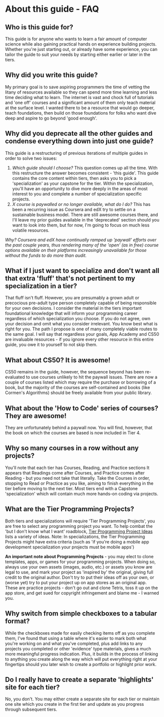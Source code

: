 # About this guide - FAQ

## Who is this guide for?

This guide is for anyone who wants to learn a fair amount of computer science while also gaining practical hands on experience building projects. Whether you're just starting out, or already have some experience, you can tailor the guide to suit your needs by starting either earlier or later in the tiers.

## Why did you write this guide?

My primary goal is to save aspiring programmers the time of vetting the litany of resources available so they can spend more time learning and less time deciding what to learn. The internet is vast and chock full of tutorials and 'one off' courses and a significant amount of them only teach material at the surface level. I wanted there to be a resource that would go deeper, teach foundations, then build on those foundations for folks who want dive deep and aspire to go beyond 'good enough'.

## Why did you deprecate all the other guides and condense everything down into just one guide?

This guide is a restructuring of previous iterations of multiple guides in order to solve two issues:

1. _Which guide should I choose?_ This question comes up all the time. With this restructure the answer becomes consistent - 'this guide'. This guide contains the core content within tiers, then asks you to pick a 'specialization' as your capstone for the tier. Within the specialization, you'll have an opportunity to dive more deeply in the areas of most interest to you and complete a number of specialization specific projects.
2. _X course is paywalled or no longer available, what do I do?_ This has been a recurring issue as Coursera and edX try to settle on a sustainable business model. There are still awesome courses there, and I'll leave my prior guides available in the 'deprecated' section should you want to look into them, but for now, I'm going to focus on much less volatile resources.

_Why? Coursera and edX have continually ramped up 'paywall' efforts over the past couple years, thus rendering many of the 'open' (as in free) course options available on their platforms increasingly unavailable for those without the funds to do more than audit._

## What if I just want to specialize and don't want all that extra 'fluff' that's not pertinent to my specialization in a tier?

That fluff isn't fluff. However, you are presumably a grown adult or precocious pre-adult type person completely capable of being responsible for your own decisions. I consider the material in the tiers important foundational knowledge that will inform your programming career regardless of which specialization you choose. If you do not agree, own your decision and omit what you consider irrelevant. You know best what is right for you. The path I propose is one of many completely viable routes to the same goal. I will say that regardless your goals, App Academy and CS50 are invaluable resources - if you ignore every other resource in this entire guide, you owe it to yourself to not skip them.

## What about CS50? It is awesome!

CS50 remains in the guide, however, the sequence beyond has been re-evaluated to use courses unlikely to hit the paywall issues. There are now a couple of courses listed which may require the purchase or borrowing of a book, but the majority of the courses are self-contained and books (like Cormen's Algorithms) should be freely available from your public library.

## What about the 'How to Code' series of courses? They are awesome!

They are unfortunately behind a paywall now. You will find, however, that the book on which the courses are based is now included in Tier 4.

## Why so many courses in a row without any projects?

You'll note that each tier has Courses, Reading, and Practice sections It appears that Readings come after Courses, and Practice comes after Reading - but you need not take that literally. Take the Courses in order, stopping to Read or Practice as you like, aiming to finish everything in the tier before moving to the next tier. Most tiers end with a Capstone 'specialization' which will contain much more hands-on coding via projects.

## What are the Tier Programming Projects?

Both tiers and specializations will require 'Tier Programming Projects', you are free to select any programming project you want. To help combat the 'but I don't know what I want' roadblock, [Tier Programming Project Ideas](./project_ideas.md) lists a variety of ideas. Note: In specializations, the Tier Programming Projects might have extra criteria (such as 'if you're doing a mobile app development specialization your projects must be mobile apps')

**An important note about Programming Projects** - you may elect to clone templates, apps, or games for your programming projects. When doing so, always use your own assets (images, audio, etc.) or assets you know are legal to use, and mark your project as 'inspired by' the original, giving full credit to the original author. Don't try to put their ideas off as your own, or (worse yet) try to put your project up on app stores as an original app. These are practice projects - don't go out and clone Tetris, toss it up on the app store, and get sued for copyright infringement and blame me - I warned you.

## Why switch from simple checkboxes to a tabular format?

While the checkboxes made for easily checking items off as you complete them, I've found that using a table where it's easier to mark both what you're working on and what you've completed, plus add links to any projects you completed or other 'evidence' type materials, gives a much more meaningful progress indication. Plus, it builds in the process of linking to anything you create along the way which will put everything right at your fingertips should you later wish to create a portfolio or highlight prior work.

## Do I really have to create a separate 'highlights' site for each tier?

No, you don't. You may either create a separate site for each tier or maintain one site which you create in the first tier and update as you progress through subsequent tiers.
